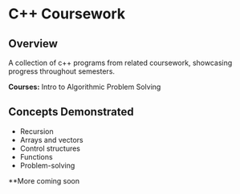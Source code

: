 # C++ Coursework

## Overview
A collection of c++ programs from related coursework, showcasing progress throughout semesters. 

**Courses:** Intro to Algorithmic Problem Solving

## Concepts Demonstrated
- Recursion
- Arrays and vectors
- Control structures
- Functions
- Problem-solving

**More coming soon
